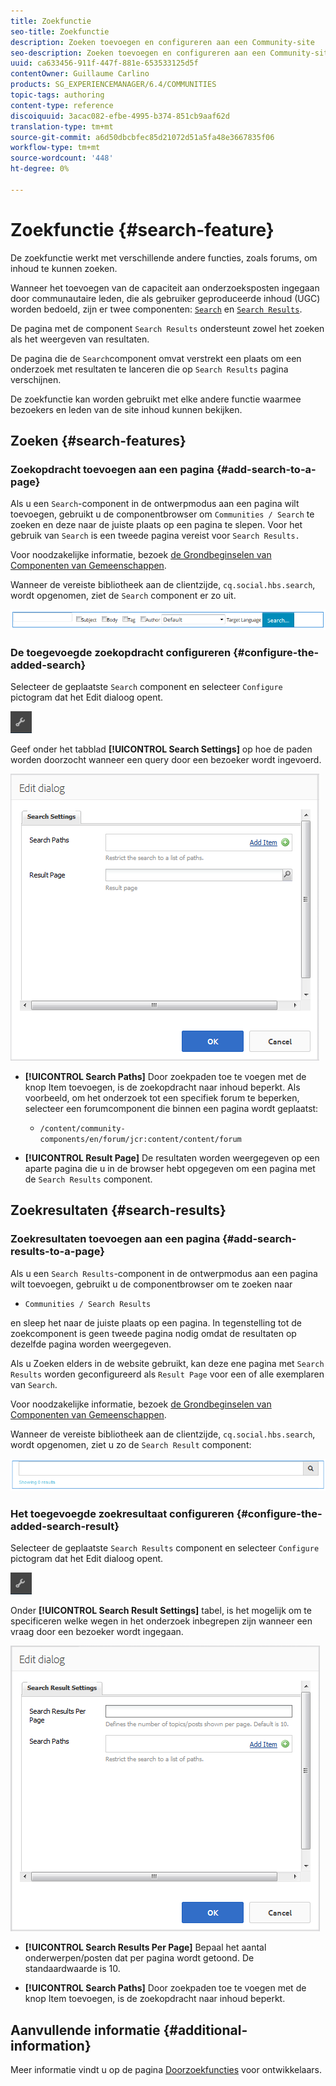 ```yaml
---
title: Zoekfunctie
seo-title: Zoekfunctie
description: Zoeken toevoegen en configureren aan een Community-site
seo-description: Zoeken toevoegen en configureren aan een Community-site
uuid: ca633456-911f-447f-881e-653533125d5f
contentOwner: Guillaume Carlino
products: SG_EXPERIENCEMANAGER/6.4/COMMUNITIES
topic-tags: authoring
content-type: reference
discoiquuid: 3acac082-efbe-4995-b374-851cb9aaf62d
translation-type: tm+mt
source-git-commit: a6d50dbcbfec85d21072d51a5fa48e3667835f06
workflow-type: tm+mt
source-wordcount: '448'
ht-degree: 0%

---
```



# Zoekfunctie {#search-feature}

De zoekfunctie werkt met verschillende andere functies, zoals forums, om inhoud te kunnen zoeken.

Wanneer het toevoegen van de capaciteit aan onderzoeksposten ingegaan door communautaire leden, die als gebruiker geproduceerde inhoud (UGC) worden bedoeld, zijn er twee componenten: [ `Search`](#search-features) en [ `Search Results`](#search-results).

De pagina met de component `Search Results` ondersteunt zowel het zoeken als het weergeven van resultaten.

De pagina die de `Search`component omvat verstrekt een plaats om een onderzoek met resultaten te lanceren die op `Search Results` pagina verschijnen.

De zoekfunctie kan worden gebruikt met elke andere functie waarmee bezoekers en leden van de site inhoud kunnen bekijken.

## Zoeken {#search-features}

### Zoekopdracht toevoegen aan een pagina {#add-search-to-a-page}

Als u een `Search`-component in de ontwerpmodus aan een pagina wilt toevoegen, gebruikt u de componentbrowser om `Communities / Search` te zoeken en deze naar de juiste plaats op een pagina te slepen. Voor het gebruik van `Search` is een tweede pagina vereist voor `Search Results.`

Voor noodzakelijke informatie, bezoek [de Grondbeginselen van Componenten van Gemeenschappen](basics.md).

Wanneer de vereiste bibliotheek aan de clientzijde, `cq.social.hbs.search`, wordt opgenomen, ziet de `Search` component er zo uit.

![chlimage_1-373](assets/chlimage_1-373.png)

### De toegevoegde zoekopdracht configureren {#configure-the-added-search}

Selecteer de geplaatste `Search` component en selecteer `Configure` pictogram dat het Edit dialoog opent.

![chlimage_1-374](assets/chlimage_1-374.png)

Geef onder het tabblad **[!UICONTROL Search Settings]** op hoe de paden worden doorzocht wanneer een query door een bezoeker wordt ingevoerd.

![chlimage_1-375](assets/chlimage_1-375.png)

* **[!UICONTROL Search Paths]**
Door zoekpaden toe te voegen met de knop Item toevoegen, is de zoekopdracht naar inhoud beperkt. Als voorbeeld, om het onderzoek tot een specifiek forum te beperken, selecteer een forumcomponent die binnen een pagina wordt geplaatst:

   * `/content/community-components/en/forum/jcr:content/content/forum`

* **[!UICONTROL Result Page]**
De resultaten worden weergegeven op een aparte pagina die u in de browser hebt opgegeven om een pagina met de 
`Search Results` component.

## Zoekresultaten {#search-results}

### Zoekresultaten toevoegen aan een pagina {#add-search-results-to-a-page}

Als u een `Search Results`-component in de ontwerpmodus aan een pagina wilt toevoegen, gebruikt u de componentbrowser om te zoeken naar

* `Communities / Search Results`

en sleep het naar de juiste plaats op een pagina. In tegenstelling tot de zoekcomponent is geen tweede pagina nodig omdat de resultaten op dezelfde pagina worden weergegeven.

Als u Zoeken elders in de website gebruikt, kan deze ene pagina met `Search Results` worden geconfigureerd als `Result Page` voor een of alle exemplaren van `Search`.

Voor noodzakelijke informatie, bezoek [de Grondbeginselen van Componenten van Gemeenschappen](basics.md).

Wanneer de vereiste bibliotheek aan de clientzijde, `cq.social.hbs.search`, wordt opgenomen, ziet u zo de `Search Result` component:

![chlimage_1-376](assets/chlimage_1-376.png)

### Het toegevoegde zoekresultaat configureren {#configure-the-added-search-result}

Selecteer de geplaatste `Search Results` component en selecteer `Configure` pictogram dat het Edit dialoog opent.

![chlimage_1-377](assets/chlimage_1-377.png)

Onder **[!UICONTROL Search Result Settings]** tabel, is het mogelijk om te specificeren welke wegen in het onderzoek inbegrepen zijn wanneer een vraag door een bezoeker wordt ingegaan.

![chlimage_1-378](assets/chlimage_1-378.png)

* **[!UICONTROL Search Results Per Page]**
Bepaal het aantal onderwerpen/posten dat per pagina wordt getoond. De standaardwaarde is 10.

* **[!UICONTROL Search Paths]**
Door zoekpaden toe te voegen met de knop Item toevoegen, is de zoekopdracht naar inhoud beperkt.

## Aanvullende informatie {#additional-information}

Meer informatie vindt u op de pagina [Doorzoekfuncties](search-implementation.md) voor ontwikkelaars.
